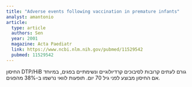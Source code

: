```yaml
---
title: "Adverse events following vaccination in premature infants"
analyst: amantonio
article:
  type: article
  authors: Sen
  year: 2001
  magazine: Acta Paediatr
  link: https://www.ncbi.nlm.nih.gov/pubmed/11529542
  pubmed: 11529542
---
```


החיסון DTP/HiB גורם לעתים קרובות לסיבוכים קרדיולוגיים ונשימתיים בפגים, במיוחד אם החיסון מבוצע לפני גיל 70 יום. תופעות לוואי נרשמו ב-38% מהפגים.
